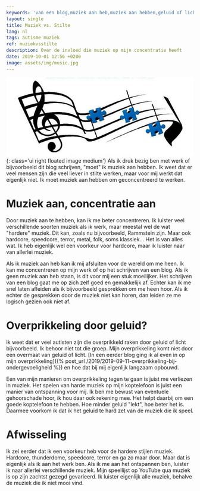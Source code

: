 ```yaml
---
keywords: 'van een blog,muziek aan heb,muziek aan hebben,geluid of licht,veel'
layout: single
title: Muziek vs. Stilte
lang: nl
tags: autisme muziek
ref: muziekvsstilte
description: Over de invloed die muziek op mijn concentratie heeft
date: 2019-10-01 12:56 +0200
image: assets/img/music.jpg
---
```

![Muziek noten](/assets/img/music.jpg){: class='ui right floated image medium'}
Als ik druk bezig ben met werk of bijvoorbeeld dit blog schrijven, "moet" ik muziek aan hebben. Ik weet dat er veel mensen zijn die veel liever in stilte werken, maar voor mij werkt dat eigenlijk niet. Ik moet muziek aan hebben om geconcentreerd te werken.

# Muziek aan, concentratie aan

Door muziek aan te hebben, kan ik me beter concentreren. Ik luister veel verschillende soorten muziek als ik werk, maar meestal wel de wat "hardere" muziek. Dit kan, zoals nu bijvoorbeeld, Rammstein zijn. Maar ook hardcore, speedcore, terror, metal, folk, soms klassiek... Het is van alles wat. Ik heb eigenlijk wel een voorkeur voor hardcore, maar ik luister naar van allerlei muziek.

Als ik muziek aan heb kan ik mij afsluiten voor de wereld om me heen. Ik kan me concentreren op mijn werk of op het schrijven van een blog. Als ik geen muziek aan heb staan, is dit voor mij een stuk moeilijker. Het schrijven van een blog gaat me op zich zelf goed en gemakkelijk af. Echter kan ik me snel laten afleiden als ik bijvoorbeeld gesprekken om me heen hoor. Als ik echter de gesprekken door de muziek niet kan horen, dan leiden ze me logisch gezien ook niet af.

# Overprikkeling door geluid?

Ik weet dat er veel autisten zijn die overprikkeld raken door geluid of licht bijvoorbeeld. Ik behoor niet tot die groep. Mijn overprikkeling komt niet door een overmaat van geluid of licht. [In een eerder blog ging ik al even in op mijn overprikkeling]({% post_url /2019/2019-09-11-overprikkeling-bij-ondergevoeligheid %}) en hoe dat bij mij eigenlijk langzaam opbouwd.

Een van mijn manieren om overprikkeling tegen te gaan is juist me verliezen in muziek. Het spelen van harde muziek op mijn koptelefoon is juist een manier van ontspanning voor mij. Ik ben me bewust van eventuele gehoorschade hoor, ik hou daar ook rekening mee. Het helpt daarbij om een goede koptelefoon te hebben. Hoe minder geluid "lekt", hoe beter het is. Daarmee voorkom ik dat ik het geluid te hard zet van de muziek die ik speel.

# Afwisseling

Ik zei eerder dat ik een voorkeur heb voor de hardere stijlen muziek. Hardcore, thunderdome, speedcore, terror en ga zo maar door. Maar dat is eigenlijk als ik aan het werk ben. Als ik me aan het ontspannen ben, luister ik naar allerlei verschillende muziek. Mijn speellijst op YouTube qua muziek is op zijn zachtst gezegd gevarieerd. Ik luister eigenlijk alle muziek, behalve de muziek die ik niet mooi vind.
